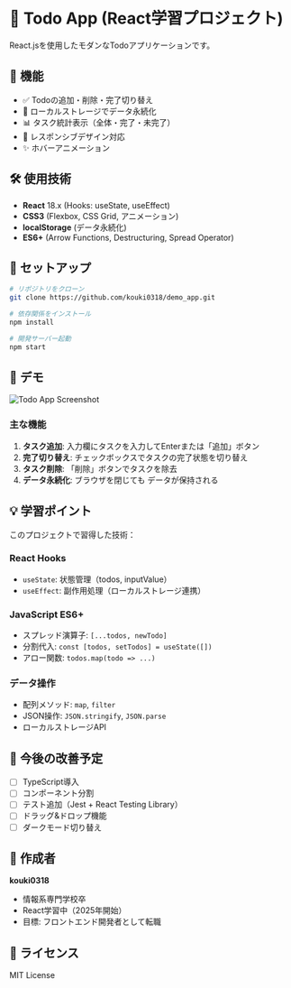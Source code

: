 # 📝 Todo App (React学習プロジェクト)

React.jsを使用したモダンなTodoアプリケーションです。

## 🌟 機能

- ✅ Todoの追加・削除・完了切り替え
- 💾 ローカルストレージでデータ永続化
- 📊 タスク統計表示（全体・完了・未完了）
- 📱 レスポンシブデザイン対応
- ✨ ホバーアニメーション

## 🛠️ 使用技術

- **React** 18.x (Hooks: useState, useEffect)
- **CSS3** (Flexbox, CSS Grid, アニメーション)
- **localStorage** (データ永続化)
- **ES6+** (Arrow Functions, Destructuring, Spread Operator)

## 🚀 セットアップ

```bash
# リポジトリをクローン
git clone https://github.com/kouki0318/demo_app.git

# 依存関係をインストール
npm install

# 開発サーバー起動
npm start
```

## 📱 デモ

![Todo App Screenshot](https://via.placeholder.com/600x400/667eea/white?text=Todo+App+Demo)

### 主な機能
1. **タスク追加**: 入力欄にタスクを入力してEnterまたは「追加」ボタン
2. **完了切り替え**: チェックボックスでタスクの完了状態を切り替え
3. **タスク削除**: 「削除」ボタンでタスクを除去
4. **データ永続化**: ブラウザを閉じても データが保持される

## 💡 学習ポイント

このプロジェクトで習得した技術：

### React Hooks
- `useState`: 状態管理（todos, inputValue）
- `useEffect`: 副作用処理（ローカルストレージ連携）

### JavaScript ES6+
- スプレッド演算子: `[...todos, newTodo]`
- 分割代入: `const [todos, setTodos] = useState([])`
- アロー関数: `todos.map(todo => ...)`

### データ操作
- 配列メソッド: `map`, `filter`
- JSON操作: `JSON.stringify`, `JSON.parse`
- ローカルストレージAPI

## 🎯 今後の改善予定

- [ ] TypeScript導入
- [ ] コンポーネント分割
- [ ] テスト追加（Jest + React Testing Library）
- [ ] ドラッグ&ドロップ機能
- [ ] ダークモード切り替え

## 👤 作成者

**kouki0318**
- 情報系専門学校卒
- React学習中（2025年開始）
- 目標: フロントエンド開発者として転職

## 📄 ライセンス

MIT License
